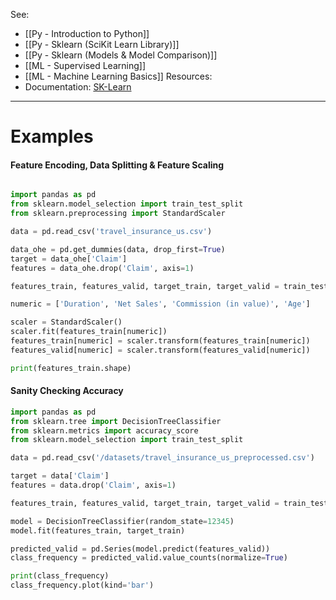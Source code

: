 See:
* [[Py - Introduction to Python]]
* [[Py - Sklearn (SciKit Learn Library)]]
* [[Py - Sklearn (Models & Model Comparison)]]
* [[ML - Supervised Learning]]
* [[ML - Machine Learning Basics]]
Resources:
* Documentation: [SK-Learn](https://scikit-learn.org/stable/)

---
# Examples

#### Feature Encoding, Data Splitting & Feature Scaling
```Python

import pandas as pd
from sklearn.model_selection import train_test_split
from sklearn.preprocessing import StandardScaler

data = pd.read_csv('travel_insurance_us.csv')

data_ohe = pd.get_dummies(data, drop_first=True)
target = data_ohe['Claim']
features = data_ohe.drop('Claim', axis=1)

features_train, features_valid, target_train, target_valid = train_test_split(features, target, test_size=0.25, random_state=12345)

numeric = ['Duration', 'Net Sales', 'Commission (in value)', 'Age']

scaler = StandardScaler()
scaler.fit(features_train[numeric])
features_train[numeric] = scaler.transform(features_train[numeric])
features_valid[numeric] = scaler.transform(features_valid[numeric])

print(features_train.shape)
```

#### Sanity Checking Accuracy
```Python
import pandas as pd
from sklearn.tree import DecisionTreeClassifier
from sklearn.metrics import accuracy_score
from sklearn.model_selection import train_test_split

data = pd.read_csv('/datasets/travel_insurance_us_preprocessed.csv')

target = data['Claim']
features = data.drop('Claim', axis=1)

features_train, features_valid, target_train, target_valid = train_test_split(features, target, test_size=0.25, random_state=12345)

model = DecisionTreeClassifier(random_state=12345)
model.fit(features_train, target_train)

predicted_valid = pd.Series(model.predict(features_valid))
class_frequency = predicted_valid.value_counts(normalize=True)

print(class_frequency)
class_frequency.plot(kind='bar')
```